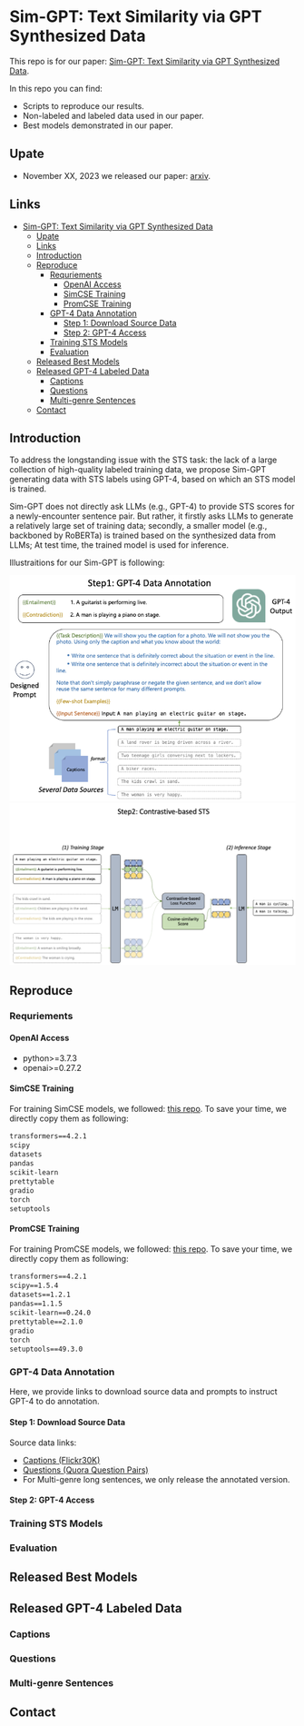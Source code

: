 # Sim-GPT: Text Similarity via GPT Synthesized Data

This repo is for our paper: [Sim-GPT: Text Similarity via GPT Synthesized Data](). 

In this repo you can find:
* Scripts to reproduce our results.
* Non-labeled and labeled data used in our paper.
* Best models demonstrated in our paper.

## Upate

* November XX, 2023 we released our paper: [arxiv]().


## Links
- [Sim-GPT: Text Similarity via GPT Synthesized Data](#sim-gpt-text-similarity-via-gpt-synthesized-data)
  - [Upate](#upate)
  - [Links](#links)
  - [Introduction](#introduction)
  - [Reproduce](#reproduce)
    - [Requriements](#requriements)
      - [OpenAI Access](#openai-access)
      - [SimCSE Training](#simcse-training)
      - [PromCSE Training](#promcse-training)
    - [GPT-4 Data Annotation](#gpt-4-data-annotation)
      - [Step 1: Download Source Data](#step-1-download-source-data)
      - [Step 2: GPT-4 Access](#step-2-gpt-4-access)
    - [Training STS Models](#training-sts-models)
    - [Evaluation](#evaluation)
  - [Released Best Models](#released-best-models)
  - [Released GPT-4 Labeled Data](#released-gpt-4-labeled-data)
    - [Captions](#captions)
    - [Questions](#questions)
    - [Multi-genre Sentences](#multi-genre-sentences)
  - [Contact](#contact)

## Introduction
To address the longstanding issue with the STS task: the lack of a large collection of high-quality labeled training data, we propose Sim-GPT generating data with STS labels using GPT-4, based on which an STS model is trained.

Sim-GPT does not directly ask LLMs (e.g., GPT-4) to provide STS scores for a newly-encounter sentence pair. But rather, it firstly asks LLMs to generate a relatively large set of training data; 
secondly, a smaller model (e.g., backboned by RoBERTa) is trained based on the synthesized data from LLMs; At test time, the trained model is used for inference. 

Illustraitions for our Sim-GPT is following:

![](figure/step1.png)
![](figure/step2.png)


## Reproduce

### Requriements
#### OpenAI Access
* python>=3.7.3
* openai>=0.27.2

#### SimCSE Training
For training SimCSE models, we followed: [this repo](https://github.com/princeton-nlp/SimCSE). To save your time, we directly copy them as following:

```
transformers==4.2.1
scipy
datasets
pandas
scikit-learn
prettytable
gradio
torch
setuptools
```

#### PromCSE Training
For training PromCSE models, we followed: [this repo](https://github.com/YJiangcm/PromCSE). To save your time, we directly copy them as following:

```
transformers==4.2.1
scipy==1.5.4
datasets==1.2.1
pandas==1.1.5
scikit-learn==0.24.0
prettytable==2.1.0
gradio
torch
setuptools==49.3.0
```

### GPT-4 Data Annotation
Here, we provide links to download source data and prompts to instruct GPT-4 to do annotation.

#### Step 1: Download Source Data
Source data links:
* [Captions (Flickr30K)](https://www.kaggle.com/datasets/hsankesara/flickr-image-dataset)
* [Questions (Quora Question Pairs)](https://www.kaggle.com/datasets/quora/question-pairs-dataset)
* For Multi-genre long sentences, we only release the annotated version.

#### Step 2: GPT-4 Access



### Training STS Models

### Evaluation


## Released Best Models

## Released GPT-4 Labeled Data

### Captions

### Questions

### Multi-genre Sentences

## Contact